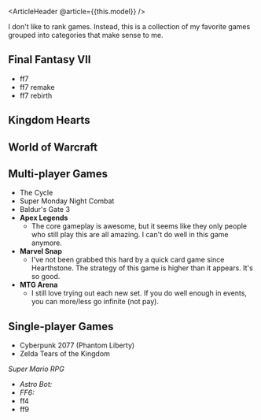 <ArticleHeader @article={{this.model}} />


I don't like to rank games. Instead, this is a collection of my favorite games grouped into categories that make sense to me.


## Final Fantasy VII

- ff7
- ff7 remake
- ff7 rebirth



## Kingdom Hearts




## World of Warcraft



## Multi-player Games

- The Cycle
- Super Monday Night Combat
- Baldur's Gate 3
- **Apex Legends**
    - The core gameplay is awesome, but it seems like they only people who still play this are all amazing. I can't do well in this game anymore.
- **Marvel Snap**
    - I've not been grabbed this hard by a quick card game since Hearthstone. The strategy of this game is higher than it appears. It's so good.
- **MTG Arena**
    - I still love trying out each new set. If you do well enough in events, you can more/less go infinite (not pay).



## Single-player Games

- Cyberpunk 2077 (Phantom Liberty)
- Zelda Tears of the Kingdom



*Super Mario RPG*


- *Astro Bot:* 
- *FF6:* 
- ff4
- ff9

